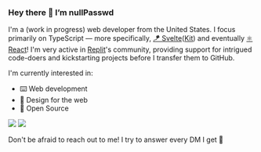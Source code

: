 ### Hey there 👋 I’m nullPasswd

I'm a (work in progress) web developer from the United States. I focus primarily on TypeScript — more specifically, [🪁 Svelte](https://svelte.dev)([Kit](https://kit.svelte.dev)) and eventually [⚛️ React](https://reactjs.org)! I'm very active in [Replit](https://replit.com)'s community, providing support for intrigued code-doers and kickstarting projects before I transfer them to GitHub.

I'm currently interested in:

- ⌨️ Web development
- 🎨 Design for the web
- 👥 Open Source

![](https://github-readme-stats.vercel.app/api?username=boxsux&theme=tokyonight&count_private=true&show_icons=true&hide_border=true)
![](http://github-readme-streak-stats.herokuapp.com?user=boxsux&theme=tokyonight&hide_border=true&date_format=M%20j%5B%2C%20Y%5D&stroke=40c4ff33)

Don't be afraid to reach out to me! I try to answer every DM I get 💜
